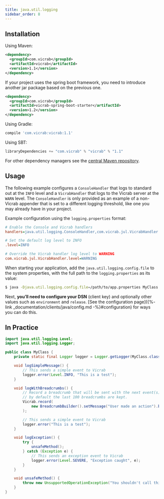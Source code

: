```yaml
---
title: java.util.logging
sidebar_order: 8
---
```


<!-- WIZARD -->
## Installation

Using Maven:

```xml
<dependency>
  <groupId>com.vicrab</groupId>
  <artifactId>vicrab</artifactId>
  <version>1.1</version>
</dependency>
```

If your project uses the spring boot framework, you need to introduce another jar package based on the previous one.

```xml
<dependency>
  <groupId>com.vicrab</groupId>
  <artifactId>vicrab-spring-boot-starter</artifactId>
  <version>1.2</version>
</dependency>
```



Using Gradle:

```groovy
compile 'com.vicrab:vicrab:1.1'
```

Using SBT:

```scala
libraryDependencies += "com.vicrab" % "vicrab" % "1.1"
```

For other dependency managers see the [central Maven repository](https://search.maven.org/#artifactdetails%7Ccom.vicrab%7Cvicrab%7C1.1%7Cjar).

## Usage

The following example configures a `ConsoleHandler` that logs to standard out at the `INFO` level and a `VicrabHandler` that logs to the Vicrab server at the `WARN` level. The `ConsoleHandler` is only provided as an example of a non-Vicrab appender that is set to a different logging threshold, like one you may already have in your project.

Example configuration using the `logging.properties` format:

```ini
# Enable the Console and Vicrab handlers
handlers=java.util.logging.ConsoleHandler,com.vicrab.jul.VicrabHandler

# Set the default log level to INFO
.level=INFO

# Override the Vicrab handler log level to WARNING
com.vicrab.jul.VicrabHandler.level=WARNING
```

When starting your application, add the `java.util.logging.config.file` to the system properties, with the full path to the `logging.properties` as its value:

```bash
$ java -Djava.util.logging.config.file=/path/to/app.properties MyClass
```

Next, **you’ll need to configure your DSN** (client key) and optionally other values such as `environment` and `release`. [See the configuration page]({%- link _documentation/clients/java/config.md -%}#configuration) for ways you can do this.
<!-- ENDWIZARD -->

## In Practice

```java
import java.util.logging.Level;
import java.util.logging.Logger;

public class MyClass {
    private static final Logger logger = Logger.getLogger(MyClass.class.getName());

    void logSimpleMessage() {
        // This sends a simple event to Vicrab
        logger.error(Level.INFO, "This is a test");
    }

    void logWithBreadcrumbs() {
        // Record a breadcrumb that will be sent with the next event(s),
        // by default the last 100 breadcrumbs are kept.
        Vicrab.record(
            new BreadcrumbBuilder().setMessage("User made an action").build()
        );

        // This sends a simple event to Vicrab
        logger.error("This is a test");
    }

    void logException() {
        try {
            unsafeMethod();
        } catch (Exception e) {
            // This sends an exception event to Vicrab
            logger.error(Level.SEVERE, "Exception caught", e);
        }
    }

    void unsafeMethod() {
        throw new UnsupportedOperationException("You shouldn't call this!");
    }
}
```
